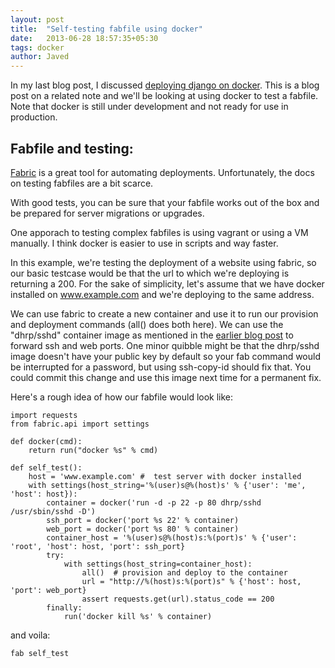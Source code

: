 ```yaml
---
layout: post
title:  "Self-testing fabfile using docker"
date:   2013-06-28 18:57:35+05:30
tags: docker
author: Javed
---
```

In my last blog post, I discussed [deploying django on
docker](http://agiliq.com/blog/2013/06/deploying-django-using-docker/). This is
a blog post on a related note and we'll be looking at using docker to test a
fabfile. Note that docker is still under development and not ready for use in
production.


Fabfile and testing:
--------------------


[Fabric](http://docs.fabfile.org/en/latest/index.html) is a great tool for
automating deployments. Unfortunately, the docs on testing fabfiles are a bit
scarce.

With good tests, you can be sure that your fabfile works out of the box and be
prepared for server migrations or upgrades.

One apporach to testing complex fabfiles is using vagrant or using a VM
manually. I think docker is easier to use in scripts and way faster.

In this example, we're testing the deployment of a website using fabric, so our
basic testcase would be that the url to which we're deploying is returning a
200. For the sake of simplicity, let's assume that we have docker installed on
     www.example.com and we're deploying to the same address.

We can use fabric to create a new container and use it to run our provision and
deployment commands (all() does both here). We can use the "dhrp/sshd"
container image as mentioned in the [earlier blog
post](http://agiliq.com/blog/2013/06/deploying-django-using-docker/) to forward
ssh and web ports. One minor quibble might be that the dhrp/sshd image doesn't
have your public key by default so your fab command would be interrupted for a
password, but using ssh-copy-id should fix that. You could commit this change
and use this image next time for a permanent fix.

Here's a rough idea of how our fabfile would look like:

    import requests
    from fabric.api import settings

    def docker(cmd):
        return run("docker %s" % cmd)

    def self_test():
        host = 'www.example.com' #  test server with docker installed
        with settings(host_string='%(user)s@%(host)s' % {'user': 'me', 'host': host}):
            container = docker('run -d -p 22 -p 80 dhrp/sshd /usr/sbin/sshd -D')
            ssh_port = docker('port %s 22' % container)
            web_port = docker('port %s 80' % container)
            container_host = '%(user)s@%(host)s:%(port)s' % {'user': 'root', 'host': host, 'port': ssh_port}
            try:
                with settings(host_string=container_host):
                    all()  # provision and deploy to the container
                    url = "http://%(host)s:%(port)s" % {'host': host, 'port': web_port}
                    assert requests.get(url).status_code == 200
            finally:
                run('docker kill %s' % container)

and voila:

    fab self_test


